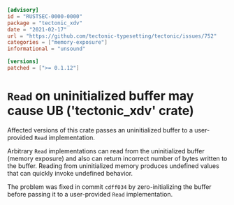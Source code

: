 ```toml
[advisory]
id = "RUSTSEC-0000-0000"
package = "tectonic_xdv"
date = "2021-02-17"
url = "https://github.com/tectonic-typesetting/tectonic/issues/752"
categories = ["memory-exposure"]
informational = "unsound"

[versions]
patched = [">= 0.1.12"]
```

# `Read` on uninitialized buffer may cause UB ('tectonic_xdv' crate)

Affected versions of this crate passes an uninitialized buffer to a user-provided `Read` implementation.

Arbitrary `Read` implementations can read from the uninitialized buffer (memory exposure) and also can return incorrect number of bytes written to the buffer. Reading from uninitialized memory produces undefined values that can quickly invoke undefined behavior.

The problem was fixed in commit `cdff034` by zero-initializing the buffer before passing it to a user-provided `Read` implementation.